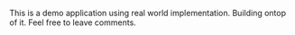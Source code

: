 This is a demo application using real world implementation. Building ontop of it. Feel free to leave comments.
